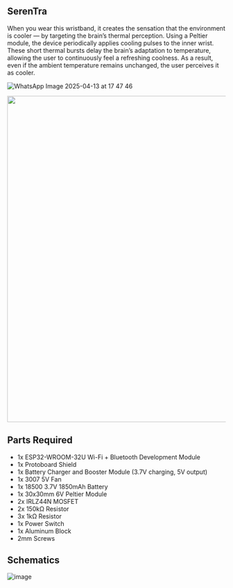 ## SerenTra

When you wear this wristband, it creates the sensation that the environment is cooler — by targeting the brain’s thermal perception. Using a Peltier module, the device periodically applies cooling pulses to the inner wrist. These short thermal bursts delay the brain’s adaptation to temperature, allowing the user to continuously feel a refreshing coolness. As a result, even if the ambient temperature remains unchanged, the user perceives it as cooler.



![WhatsApp Image 2025-04-13 at 17 47 46](https://github.com/user-attachments/assets/adbba245-7512-4a9f-b08e-1f12727fd686)


<img src="https://github.com/user-attachments/assets/adbba245-7512-4a9f-b08e-1f12727fd686" width="750">








## Parts Required

- 1x ESP32-WROOM-32U Wi-Fi + Bluetooth Development Module  
- 1x Protoboard Shield  
- 1x Battery Charger and Booster Module (3.7V charging, 5V output)  
- 1x 3007 5V Fan  
- 1x 18500 3.7V 1850mAh Battery  
- 1x 30x30mm 6V Peltier Module  
- 2x IRLZ44N MOSFET  
- 2x 150kΩ Resistor  
- 3x 1kΩ Resistor  
- 1x Power Switch  
- 1x Aluminum Block  
- 2mm Screws  



## Schematics

![image](https://github.com/user-attachments/assets/1fe4677b-edd2-4939-8cc3-29295d1322ef)

